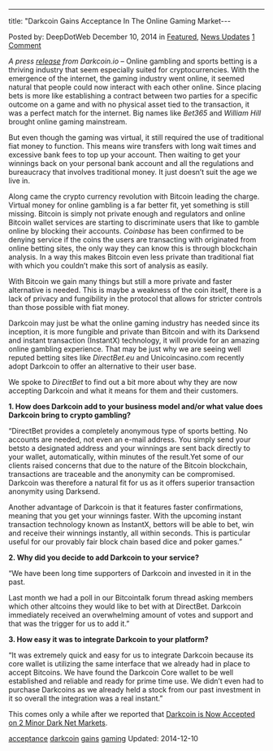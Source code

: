 ---
title: "Darkcoin Gains Acceptance In The Online Gaming Market---

<article class="post-listing post-8582 post type-post status-publish format-standard has-post-thumbnail hentry  tag-acceptance tag-darkcoin tag-gains tag-gaming tag-online">
Posted by: DeepDotWeb
<span>December 10, 2014</span>
<span>in <a href="https://www.deepdotweb.com/category/deepdot-news/" rel="category tag">Featured</a>, <a href="https://www.deepdotweb.com/category/news-updates/" rel="category tag">News Updates</a></span>
<a href="/2014/12/10/darkcoin-gains-acceptance-in-the-online-gaming-market/#comments">1 Comment</a></span>
</p>
<p><em>A press <a href="https://www.darkcoin.io/news/darkcoin-gains-acceptance-in-the-online-gaming-market/" target="_blank">release</a> from Darkcoin.io</em> &#8211; Online gambling and sports betting is a thriving industry that seem especially suited for cryptocurrencies. With the emergence of the internet, the gaming industry went online, it seemed natural that people could now interact with each other online. Since placing bets is more like establishing a contract between two parties for a specific outcome on a game and with no physical asset tied to the transaction, it was a perfect match for the internet. Big names like <i>Bet365</i> and <i>William Hill </i>brought online gaming mainstream.</p>
<p>But even though the gaming was virtual, it still required the use of traditional fiat money to function. This means wire transfers with long wait times and excessive bank fees to top up your account. Then waiting to get your winnings back on your personal bank account and all the regulations and bureaucracy that involves traditional money. It just doesn’t suit the age we live in.</p>
<p>Along came the crypto currency revolution with Bitcoin leading the charge. Virtual money for online gambling is a far better fit, yet something is still missing. Bitcoin is simply not private enough and regulators and online Bitcoin wallet services are starting to discriminate users that like to gamble online by blocking their accounts. <i>Coinbase</i> has been confirmed to be denying service if the coins the users are transacting with originated from online betting sites, the only way they can know this is through blockchain analysis. In a way this makes Bitcoin even less private than traditional fiat with which you couldn&#8217;t make this sort of analysis as easily.</p>
<p>With Bitcoin we gain many things but still a more private and faster alternative is needed. This is maybe a weakness of the coin itself, there is a lack of privacy and fungibility in the protocol that allows for stricter controls than those possible with fiat money.</p>
<p>Darkcoin may just be what the online gaming industry has needed since its inception, it is more fungible and private than Bitcoin and with its Darksend and instant transaction (InstantX) technology, it will provide for an amazing online gambling experience. That may be just why we are seeing well reputed betting sites like <i>DirectBet.eu</i> and Unicoincasino.com recently adopt Darkcoin to offer an alternative to their user base.</p>
<p>We spoke to <i>DirectBet</i> to find out a bit more about why they are now accepting Darkcoin and what it means for them and their customers.</p>
<p><b>1. How does Darkcoin add to your business model and/or what value does</b> <b>Darkcoin bring to crypto gambling?</b></p>
<p>“DirectBet provides a completely anonymous type of sports betting. No accounts are needed, not even an e-mail address. You simply send your betsto a designated address and your winnings are sent back directly to your wallet, automatically, within minutes of the result.Yet some of our clients raised concerns that due to the nature of the Bitcoin blockchain, transactions are traceable and the anonymity can be compromised.<br />
    Darkcoin was therefore a natural fit for us as it offers superior transaction anonymity using Darksend.</p>
<p>Another advantage of Darkcoin is that it features faster confirmations, meaning that you get your winnings faster. With the upcoming instant transaction technology known as InstantX, bettors will be able to bet, win and receive their winnings instantly, all within seconds. This is particular useful for our provably fair block chain based dice and poker games.”</p>
<p><b>2. Why did you decide to add Darkcoin to your service?</b></p>
<p>“We have been long time supporters of Darkcoin and invested in it in the past.</p>
<p>Last month we had a poll in our Bitcointalk forum thread asking members which other altcoins they would like to bet with at DirectBet. Darkcoin immediately received an overwhelming amount of votes and support and that was the trigger for us to add it.”</p>
<p><b>3. How easy it was to integrate Darkcoin to your platform?</b></p>
<p>“It was extremely quick and easy for us to integrate Darkcoin because its core wallet is utilizing the same interface that we already had in place to accept Bitcoins. We have found the Darkcoin Core wallet to be well established and reliable and ready for prime time use. We didn&#8217;t even had to purchase Darkcoins as we already held a stock from our past investment in it so overall the integration was a real instant.”</p>
<p>This comes only a while after we reported that <a title="Permalink to Darkcoin Now Accepted on Minor Dark Net Markets" href="http://www.deepdotweb.com/2014/10/21/darkcoin-bow-accepted-minor-dark-net-marketplaces/" rel="bookmark">Darkcoin is Now Accepted on 2 Minor Dark Net Markets</a>.</p>
</div>
<a href="https://www.deepdotweb.com/tag/acceptance/" rel="tag">acceptance</a> <a href="https://www.deepdotweb.com/tag/darkcoin/" rel="tag">darkcoin</a> <a href="https://www.deepdotweb.com/tag/gains/" rel="tag">gains</a> <a href="https://www.deepdotweb.com/tag/gaming/" rel="tag">gaming</a> </span> 
Updated: 2014-12-10
    
